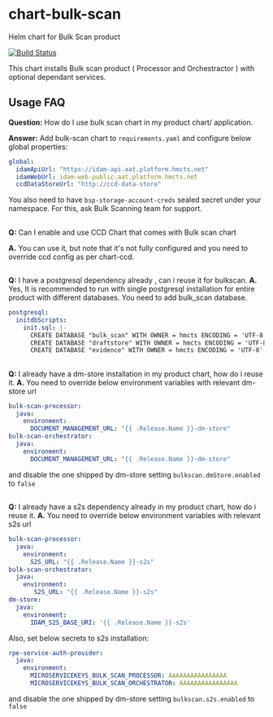 # chart-bulk-scan

Helm chart for Bulk Scan product

[![Build Status](https://dev.azure.com/hmcts/CNP/_apis/build/status/Helm%20Charts/chart-bulk-scan)](https://dev.azure.com/hmcts/CNP/_build/latest?definitionId=234)

This chart installs Bulk scan product ( Processor and Orchestractor ) with optional dependant services. 

## Usage FAQ

**Question:** How do I use bulk scan chart in my product chart/ application. 

**Answer:** Add bulk-scan chart to `requirements.yaml` and configure below global properties:

```yaml
global:
  idamApiUrl: "https://idam-api.aat.platform.hmcts.net"
  idamWebUrl: idam-web-public.aat.platform.hmcts.net
  ccdDataStoreUrl: "http://ccd-data-store"
````

You also need to have `bsp-storage-account-creds` sealed secret under your namespace. For this,
ask Bulk Scanning team for support.

##
**Q:** Can I enable and use CCD Chart that comes with Bulk scan chart

**A.** You can use it, but note that it's not fully configured and you need to override ccd config as per chart-ccd. 

##
**Q:** I have a postgresql dependency already , can i reuse it for bulkscan.
**A.** Yes, It is recommended to run with single postgresql installation for entire product with different databases. You need to add bulk_scan database.

```yaml
postgresql:
  initdbScripts:
    init.sql: |-
      CREATE DATABASE "bulk_scan" WITH OWNER = hmcts ENCODING = 'UTF-8' CONNECTION LIMIT = -1;
      CREATE DATABASE "draftstore" WITH OWNER = hmcts ENCODING = 'UTF-8' CONNECTION LIMIT = -1; #Needed if using draft store from bulkscan chart
      CREATE DATABASE "evidence" WITH OWNER = hmcts ENCODING = 'UTF-8' CONNECTION LIMIT = -1;  #Needed if using dm store from bulkscan chart
````
##
**Q:** I already have a dm-store installation in my product chart, how do i reuse it.
**A.** You need to override below environment variables with relevant dm-store url 

```yaml
bulk-scan-processor:
  java:
    environment:
      DOCUMENT_MANAGEMENT_URL: "{{ .Release.Name }}-dm-store"
bulk-scan-orchestrator:
  java:
    environment:
      DOCUMENT_MANAGEMENT_URL: "{{ .Release.Name }}-dm-store"
````
and disable the one shipped by dm-store setting `bulkscan.dmStore.enabled` to `false`

##
**Q:** I already have a s2s dependency already in my product chart, how do i reuse it.
**A.** You need to override below environment variables with relevant s2s url

```yaml
bulk-scan-processor:
  java:
    environment:
      S2S_URL: "{{ .Release.Name }}-s2s"
bulk-scan-orchestrator:
  java:
    environment:
       S2S_URL: "{{ .Release.Name }}-s2s"
dm-store:
  java:
    environment:
      IDAM_S2S_BASE_URI: '{{ .Release.Name }}-s2s'
````

Also, set below secrets to s2s installation:
```yaml
rpe-service-auth-provider:
  java:
    environment:
      MICROSERVICEKEYS_BULK_SCAN_PROCESSOR: AAAAAAAAAAAAAAAA
      MICROSERVICEKEYS_BULK_SCAN_ORCHESTRATOR: AAAAAAAAAAAAAAAA
````

and disable the one shipped by dm-store setting `bulkscan.s2s.enabled` to `false`


